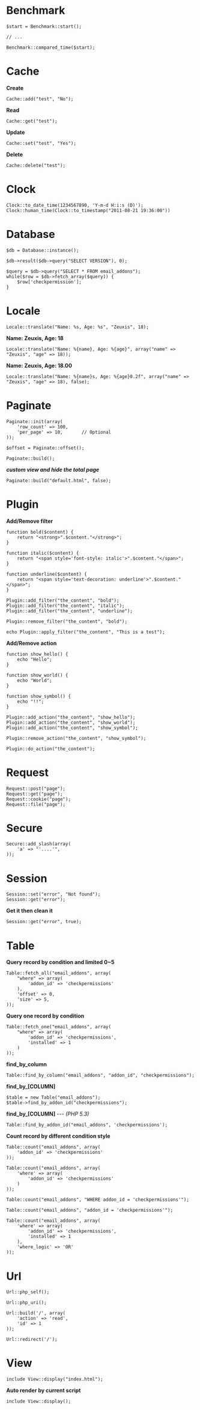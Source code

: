 Benchmark
===

	$start = Benchmark::start();

	// ...

	Benchmark::compared_time($start);

Cache
===
**Create**
	
	Cache::add("test", "No");

**Read**
	
	Cache::get("test");

**Update**
	
	Cache::set("test", "Yes");

**Delete**

	Cache::delete("test");

Clock
===

	Clock::to_date_time(1234567890, 'Y-m-d H:i:s (D)');
	Clock::human_time(Clock::to_timestamp("2011-08-21 19:36:00"))

Database
===

	$db = Database::instance();

	$db->result($db->query("SELECT VERSION"), 0);

	$query = $db->query("SELECT * FROM email_addons");
	while($row = $db->fetch_array($query)) {
		$row['checkpermission'];
	}

Locale
===

	Locale::translate("Name: %s, Age: %s", "Zeuxis", 18);

**Name: Zeuxis, Age: 18**

	Locale::translate("Name: %{name}, Age: %{age}", array("name" => "Zeuxis", "age" => 18));

**Name: Zeuxis, Age: 18.00**

	Locale::translate("Name: %{name}s, Age: %{age}0.2f", array("name" => "Zeuxis", "age" => 18), false);

Paginate
===

	Paginate::init(array(
		'row_count' => 100,
		'per_page' => 10,		// Optional
	));

	$offset = Paginate::offset();

	Paginate::build();

***custom view and hide the total page***

	Paginate::build("default.html", false);

Plugin
===

**Add/Remove filter**

	function bold($content) {
		return "<strong>".$content."</strong>";	
	}

	function italic($content) {
		return "<span style='font-style: italic'>".$content."</span>";	
	}

	function underline($content) {
		return "<span style='text-decoration: underline'>".$content."</span>";		
	}

	Plugin::add_filter("the_content", "bold");
	Plugin::add_filter("the_content", "italic");
	Plugin::add_filter("the_content", "underline");

	Plugin::remove_filter("the_content", "bold");

	echo Plugin::apply_filter("the_content", "This is a test");

**Add/Remove action**

	function show_hello() {
		echo "Hello";
	}

	function show_world() {
		echo "World";
	}

	function show_symbol() {
		echo "!!";
	}

	Plugin::add_action("the_content", "show_hello");
	Plugin::add_action("the_content", "show_world");
	Plugin::add_action("the_content", "show_symbol");

	Plugin::remove_action("the_content", "show_symbol");

	Plugin::do_action("the_content");

Request
===

	Request::post("page");
	Request::get("page");
	Request::cookie("page");
	Request::file("page");

Secure
===

	Secure::add_slash(array(
		'a' => "'....'",
	));

Session
===

	Session::set("error", "Not found");
	Session::get("error");

**Get it then clean it**

	Session::get("error", true);

Table
===

**Query record by condition and limited 0~5**

	Table::fetch_all("email_addons", array(
		"where" => array(
			'addon_id' => 'checkpermissions'
		),
		'offset' => 0,
		'size' => 5,
	));

**Query one record by condition**

	Table::fetch_one("email_addons", array(
		"where" => array(
			'addon_id' => 'checkpermissions',
			'installed' => 1
		)
	));

**find_by_column**

	Table::find_by_column("email_addons", "addon_id", "checkpermissions");

**find_by_[COLUMN]**

	$table = new Table("email_addons");
	$table->find_by_addon_id("checkpermissions");

**find_by_[COLUMN]** --- *(PHP 5.3)*

	Table::find_by_addon_id("email_addons", 'checkpermissions');

**Count record by different condition style**

	Table::count("email_addons", array(
		'addon_id' => 'checkpermissions'
	));

	Table::count("email_addons", array(
		'where' => array(
			'addon_id' => 'checkpermissions'
		)
	));

	Table::count("email_addons", "WHERE addon_id = 'checkpermissions'");

	Table::count("email_addons", "addon_id = 'checkpermissions'");

	Table::count("email_addons", array(
		'where' => array(
			'addon_id' => 'checkpermissions',
			'installed' => 1
		),
		'where_logic' => 'OR'
	));

Url
===

	Url::php_self();
	
	Url::php_uri();
	
	Url::build('/', array(
		'action' => 'read',
		'id' => 1
	));

	Url::redirect('/');

View
===

	include View::display("index.html");

**Auto render by current script**

	include View::display();